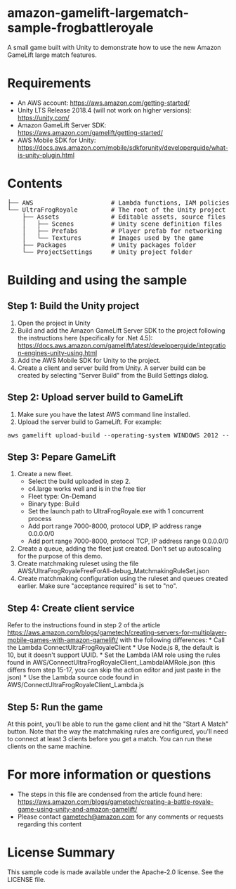 # amazon-gamelift-largematch-sample-frogbattleroyale
A small game built with Unity to demonstrate how to use the new Amazon GameLift large match features.

# Requirements
- An AWS account: https://aws.amazon.com/getting-started/
- Unity LTS Release 2018.4 (will not work on higher versions): https://unity.com/
- Amazon GameLift Server SDK: https://aws.amazon.com/gamelift/getting-started/
- AWS Mobile SDK for Unity: https://docs.aws.amazon.com/mobile/sdkforunity/developerguide/what-is-unity-plugin.html

# Contents
<pre>
├── AWS                     # Lambda functions, IAM policies, rulesets, etc.
└── UltraFrogRoyale         # The root of the Unity project
    ├── Assets              # Editable assets, source files
    │   ├── Scenes          # Unity scene definition files
    │   ├── Prefabs         # Player prefab for networking
    │   └── Textures        # Images used by the game
    ├── Packages            # Unity packages folder
    └── ProjectSettings     # Unity project folder
</pre>

# Building and using the sample

## Step 1: Build the Unity project
1. Open the project in Unity
2. Build and add the Amazon GameLift Server SDK to the project following the instructions here (specifically for .Net 4.5): https://docs.aws.amazon.com/gamelift/latest/developerguide/integration-engines-unity-using.html
3. Add the AWS Mobile SDK for Unity to the project.
4. Create a client and server build from Unity. A server build can be created by selecting "Server Build" from the Build Settings dialog.

## Step 2: Upload server build to GameLift
1. Make sure you have the latest AWS command line installed.
2. Upload the server build to GameLift. For example:
<pre>
aws gamelift upload-build --operating-system WINDOWS_2012 --build-root "C:\amazon-gamelift-largematch-sample-frogbattleroyale\UltraFrogRoyale\ServerBuild" --name "Demo Build" --build-version "build 1" --region us-east-1
</pre>

## Step 3: Pepare GameLift
1. Create a new fleet.
    * Select the build uploaded in step 2.
    * c4.large works well and is in the free tier
    * Fleet type: On-Demand
    * Binary type: Build
    * Set the launch path to UltraFrogRoyale.exe with 1 concurrent process
    * Add port range 7000-8000, protocol UDP, IP address range 0.0.0.0/0
    * Add port range 7000-8000, protocol TCP, IP address range 0.0.0.0/0
2. Create a queue, adding the fleet just created. Don't set up autoscaling for the purpose of this demo.
3. Create matchmaking ruleset using the file AWS/UltraFrogRoyaleFreeForAll-debug_MatchmakingRuleSet.json
4. Create matchmaking configuration using the ruleset and queues created earlier. Make sure "acceptance required" is set to "no".

## Step 4: Create client service
Refer to the instructions found in step 2 of the article https://aws.amazon.com/blogs/gametech/creating-servers-for-multiplayer-mobile-games-with-amazon-gamelift/ with the following differences:
    * Call the Lambda ConnectUltraFrogRoyaleClient
    * Use Node.js 8, the default is 10, but it doesn't support UUID.
    * Set the Lambda IAM role using the rules found in AWS/ConnectUltraFrogRoyaleClient_LambdaIAMRole.json (this differs from step 15-17, you can skip the action editor and just paste in the json)
    * Use the Lambda source code found in AWS/ConnectUltraFrogRoyaleClient_Lambda.js

## Step 5: Run the game
At this point, you'll be able to run the game client and hit the "Start A Match" button. Note that the way the matchmaking rules are configured, you'll need to connect at least 3 clients before you get a match. You can run these clients on the same machine.


# For more information or questions
- The steps in this file are condensed from the article found here: https://aws.amazon.com/blogs/gametech/creating-a-battle-royale-game-using-unity-and-amazon-gamelift/
- Please contact gametech@amazon.com for any comments or requests regarding this content

# License Summary

This sample code is made available under the Apache-2.0 license. See the LICENSE file.